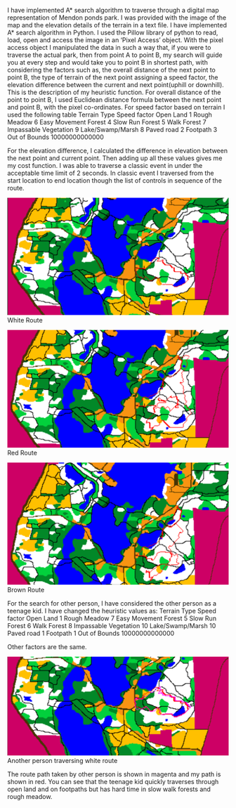I have implemented A* search algorithm to traverse through a digital map representation of Mendon ponds park. I was provided with the image of the map and the elevation details of the terrain in a text file.
I have implemented A* search algorithm in Python. I used the Pillow library of python to read, load, open and access the image in an ‘Pixel Access’ object. With the pixel access object I manipulated the data in such a way that, if you were to traverse the actual park, then from point A to point B, my search will guide you at every step and would take you to point B in shortest path, with considering the factors such as, the overall distance of the next point to point B, the type of terrain of the next point assigning a speed factor, the elevation difference between the current and next point(uphill or downhill). This is the description of my heuristic function.
For overall distance of the point to point B, I used Euclidean distance formula between the next point and point B, with the pixel co-ordinates.
For speed factor based on terrain I used the following table
Terrain Type	Speed factor
Open Land	1
Rough Meadow	6
Easy Movement Forest	4
Slow Run Forest	5
Walk Forest	7
Impassable Vegetation	9
Lake/Swamp/Marsh	8
Paved road	2
Footpath	3
Out of Bounds	10000000000000

For the elevation difference, I calculated the difference in elevation between the next point and current point.
Then adding up all these values gives me my cost function.
I was able to traverse a classic event in under the acceptable time limit of 2 seconds. In classic event I traversed from the start location to end location though the list of controls in sequence of the route.

![alt text](https://github.com/AkhilPawar55/A-/blob/master/WhiteRoute.png?raw=true)
White Route

![alt text](https://github.com/AkhilPawar55/A-/blob/master/RedRoute.png?raw=true)
Red Route

![alt text](https://github.com/AkhilPawar55/A-/blob/master/BrownRoute.png?raw=true)
Brown Route

For the search for other person, I have considered the other person as a teenage kid.
I have changed the heuristic values as:
Terrain Type	Speed factor
Open Land	1
Rough Meadow	7
Easy Movement Forest	5
Slow Run Forest	6
Walk Forest	8
Impassable Vegetation	10
Lake/Swamp/Marsh	10
Paved road	1
Footpath	1
Out of Bounds	10000000000000

Other factors are the same.

![alt text](https://github.com/AkhilPawar55/A-/blob/master/AnotherPersonWhiteRoute.png?raw=true)
Another person traversing white route

The route path taken by other person is shown in magenta and my path is shown in red. You can see that the teenage kid quickly traverses through open land and on footpaths but has hard time in slow walk forests and rough meadow.
